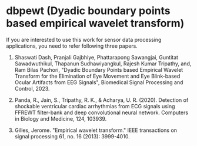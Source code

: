 # dbpewt (Dyadic boundary points based empirical wavelet transform)

If you are interested to use this work for sensor data processing applications, you need to refer following three papers.

1. Shaswati Dash, Pranjali Gajbhiye, Phattarapong Sawangjai, Guntitat Sawadwuthikul, Thapanun Sudhawiyangkul, Rajesh Kumar Tripathy, and, Ram Bilas Pachori, "Dyadic Boundary Points based Empirical Wavelet
Transform for the Elimination of Eye Movement and Eye
Blink-based Ocular Artifacts from EEG Signals", Biomedical Signal Processing and Control, 2023.

2. Panda, R., Jain, S., Tripathy, R. K., & Acharya, U. R. (2020). Detection of shockable ventricular cardiac arrhythmias from ECG signals using FFREWT filter-bank and deep convolutional neural network. Computers in Biology and Medicine, 124, 103939.

3. Gilles, Jerome. "Empirical wavelet transform." IEEE transactions on signal processing 61, no. 16 (2013): 3999-4010.
